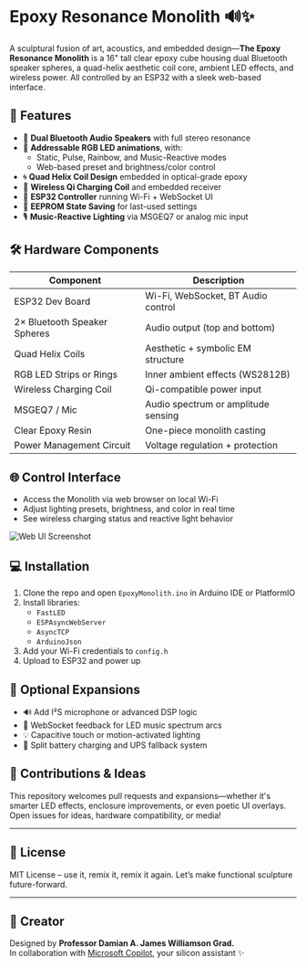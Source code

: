 # Epoxy Resonance Monolith 🔊✨

A sculptural fusion of art, acoustics, and embedded design—**The Epoxy Resonance Monolith** is a 16" tall clear epoxy cube housing dual Bluetooth speaker spheres, a quad-helix aesthetic coil core, ambient LED effects, and wireless power. All controlled by an ESP32 with a sleek web-based interface.

## 🧠 Features

- 🎵 **Dual Bluetooth Audio Speakers** with full stereo resonance  
- 🌈 **Addressable RGB LED animations**, with:
  - Static, Pulse, Rainbow, and Music-Reactive modes
  - Web-based preset and brightness/color control
- 🌀 **Quad Helix Coil Design** embedded in optical-grade epoxy  
- 📶 **Wireless Qi Charging Coil** and embedded receiver  
- 📡 **ESP32 Controller** running Wi-Fi + WebSocket UI  
- 💾 **EEPROM State Saving** for last-used settings  
- 🎙️ **Music-Reactive Lighting** via MSGEQ7 or analog mic input

## 🛠️ Hardware Components

| Component                     | Description                          |
|------------------------------|--------------------------------------|
| ESP32 Dev Board              | Wi-Fi, WebSocket, BT Audio control   |
| 2× Bluetooth Speaker Spheres | Audio output (top and bottom)        |
| Quad Helix Coils             | Aesthetic + symbolic EM structure    |
| RGB LED Strips or Rings      | Inner ambient effects (WS2812B)      |
| Wireless Charging Coil       | Qi-compatible power input            |
| MSGEQ7 / Mic                 | Audio spectrum or amplitude sensing  |
| Clear Epoxy Resin            | One-piece monolith casting           |
| Power Management Circuit     | Voltage regulation + protection      |

## 🌐 Control Interface

- Access the Monolith via web browser on local Wi-Fi
- Adjust lighting presets, brightness, and color in real time
- See wireless charging status and reactive light behavior

![Web UI Screenshot](docs/ui-mockup.png) <!-- Replace with real screenshot later -->

## 💻 Installation

1. Clone the repo and open `EpoxyMonolith.ino` in Arduino IDE or PlatformIO
2. Install libraries:
   - `FastLED`
   - `ESPAsyncWebServer`
   - `AsyncTCP`
   - `ArduinoJson`
3. Add your Wi-Fi credentials to `config.h`
4. Upload to ESP32 and power up

## 🧪 Optional Expansions

- 🔊 Add I²S microphone or advanced DSP logic  
- 🧠 WebSocket feedback for LED music spectrum arcs  
- 💡 Capacitive touch or motion-activated lighting  
- 🔋 Split battery charging and UPS fallback system  

## 🤝 Contributions & Ideas

This repository welcomes pull requests and expansions—whether it's smarter LED effects, enclosure improvements, or even poetic UI overlays. Open issues for ideas, hardware compatibility, or media!

---

## 📜 License

MIT License – use it, remix it, remix it again. Let’s make functional sculpture future-forward.

---

## 🙌 Creator

Designed by **Professor Damian A. James Williamson Grad.**  
In collaboration with [Microsoft Copilot](https://copilot.microsoft.com/), your silicon assistant ✨
